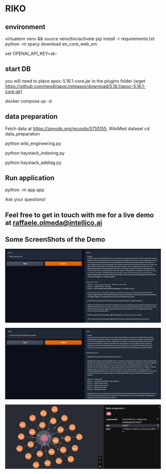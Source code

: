 # RIKO

## environment
virtualenv venv && source venv/bin/activate
pip install -r requirements.txt
python -m spacy download en_core_web_sm


set OPENAI_API_KEY=sk-<your openai key>



## start DB
you will need to place apoc-5.16.1-core.jar in the plugins folder (wget https://github.com/neo4j/apoc/releases/download/5.16.1/apoc-5.16.1-core.jar)

docker compose up -d

## data preparation

Fetch data at https://zenodo.org/records/5755155, WikiMed dataset
cd data_preparation

python wiki_engineering.py

python haystack_indexing.py

python haystack_addtag.py


## Run application

python -m app.app

Ask your questions!


## Feel free to get in touch with me for a live demo at raffaele.olmeda@intellico.ai

## Some ScreenShots  of the Demo

![sample question 1](./images/prototype_1.png)

![sample question 2](./images/prototype_2.png)

![documents connected to a topic](./images/prototype_3.png)